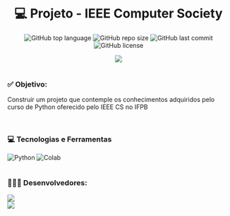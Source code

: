 <h1 align="center">💻 Projeto - IEEE Computer Society  </h1>
<p align="center">
  <img alt="GitHub top language" src="https://img.shields.io/github/languages/top/filipe-rds/Projeto_IEEE_CS?color=yellow">
  <img alt="GitHub repo size" src="https://img.shields.io/github/repo-size/filipe-rds/Projeto_IEEE_CS?color=yellow">
  <img alt="GitHub last commit" src="https://img.shields.io/github/last-commit/filipe-rds/Projeto_IEEE_CS?color=yellow">
  <img alt="GitHub license" src="https://img.shields.io/github/license/filipe-rds/Projeto_IEEE_CS?color=yellow"><img>
</p>
<div align="center">
  <img src='https://ieeecs-media.computer.org/wp-media/2022/04/28195553/IEEE-CS_Logo-177x61-2x-orange-white.png'>
</div>
<div><br>
    <h3>✅ Objetivo:</h3>
    <p>Construir um projeto que contemple os conhecimentos adquiridos pelo curso de Python oferecido pelo IEEE CS no IFPB</p>
</div>
<div style="display: inline_block" ><br>
    <h3>💻 Tecnologias e Ferramentas </h3>
    <img alt="Python" src="https://img.shields.io/badge/Python-14354C?style=for-the-badge&logo=python&logoColor=white">
    <img alt="Colab" src="https://img.shields.io/badge/Colab-F9AB00?style=for-the-badge&logo=googlecolab&color=525252">
</div>
<div style="display: inline_block" ><br>
  <h3>🧑🏻‍💻 Desenvolvedores:</h3>
  <a align="center" href="https://github.com/filipe-rds" target="_blank"><img  src="https://img.shields.io/badge/Filipe_Rodrigues-000000?style=for-the-badge&logo=GitHub&logoColor=white" target="_blank"></a>
  <br>
  <a align="center" href="https://github.com/Nillocoelho" target="_blank"><img  src="https://img.shields.io/badge/Danillo_Coelho-000000?style=for-the-badge&logo=GitHub&logoColor=white" target="_blank"></a>
</div>



